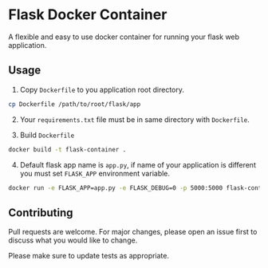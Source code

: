# Flask Docker Container
A flexible and easy to use docker container for running your flask web application.

## Usage

1. Copy `Dockerfile` to you application root directory.
```bash
cp Dockerfile /path/to/root/flask/app
```
2. Your `requirements.txt` file must be in same directory with `Dockerfile`.

3. Build `Dockerfile`
```bash
docker build -t flask-container .
```
4. Default flask app name is `app.py`, if name of your application is different you must set `FLASK_APP` environment variable.
```bash
docker run -e FLASK_APP=app.py -e FLASK_DEBUG=0 -p 5000:5000 flask-container
```

## Contributing
Pull requests are welcome. For major changes, please open an issue first to discuss what you would like to change.

Please make sure to update tests as appropriate.

